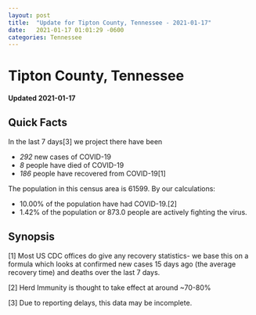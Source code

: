 ```yaml
---
layout: post
title:  "Update for Tipton County, Tennessee - 2021-01-17"
date:   2021-01-17 01:01:29 -0600
categories: Tennessee
---
```


# Tipton County, Tennessee
#### Updated 2021-01-17

## Quick Facts

In the last 7 days[3] we project there have been
- *292* new cases of COVID-19
- *8* people have died of COVID-19
- *186* people have recovered from COVID-19[1]

The population in this census area is 61599. By our calculations:
- 10.00% of the population have had COVID-19.[2]
- 1.42% of the population or 873.0 people are actively fighting the virus.

## Synopsis




[1] Most US CDC offices do give any recovery statistics- we base this on a formula which looks at confirmed new cases
15 days ago (the average recovery time) and deaths over the last 7 days.

[2] Herd Immunity is thought to take effect at around ~70-80%

[3] Due to reporting delays, this data may be incomplete.
 
    